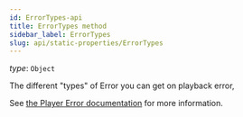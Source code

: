 ```yaml
---
id: ErrorTypes-api
title: ErrorTypes method
sidebar_label: ErrorTypes
slug: api/static-properties/ErrorTypes
---
```


_type_: `Object`

The different "types" of Error you can get on playback error,

See [the Player Error documentation](./errors.md) for more information.
